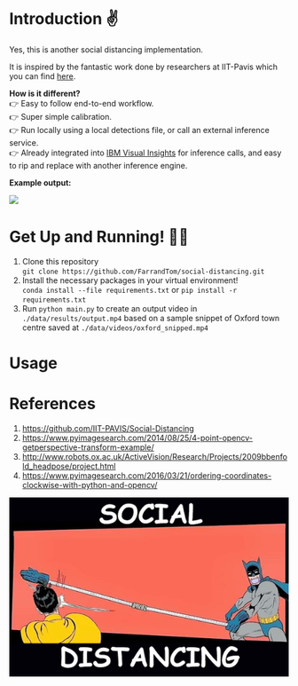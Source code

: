 # Introduction :v:
Yes, this is another social distancing implementation. 

It is inspired by the fantastic work done by researchers at IIT-Pavis which you can find [here](https://github.com/IIT-PAVIS/Social-Distancing).

**How is it different?**  
:point_right: Easy to follow end-to-end workflow.  
:point_right: Super simple calibration.  
:point_right: Run locally using a local detections file, or call an external inference service.  
:point_right: Already integrated into [IBM Visual Insights](https://www.ibm.com/products/ibm-visual-insights) for inference calls, and easy to rip and replace with another inference engine.

**Example output:**

![](./readme_images/sample.gif)

# Get Up and Running! :running::dash:

1. Clone this repository  
`git clone https://github.com/FarrandTom/social-distancing.git`
2. Install the necessary packages in your virtual environment!  
`conda install --file requirements.txt` or `pip install -r requirements.txt`
3. Run `python main.py` to create an output video in `./data/results/output.mp4` based on a sample snippet of Oxford town centre saved at `./data/videos/oxford_snipped.mp4`

# Usage

# References
1. https://github.com/IIT-PAVIS/Social-Distancing
2. https://www.pyimagesearch.com/2014/08/25/4-point-opencv-getperspective-transform-example/
3. http://www.robots.ox.ac.uk/ActiveVision/Research/Projects/2009bbenfold_headpose/project.html
4. https://www.pyimagesearch.com/2016/03/21/ordering-coordinates-clockwise-with-python-and-opencv/

![](./readme_images/social_distancing.jpg)
